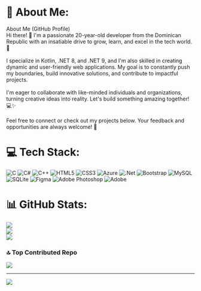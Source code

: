 # 💫 About Me:
About Me (GitHub Profile)<br>Hi there! 👋 I'm a passionate 20-year-old developer from the Dominican Republic with an insatiable drive to grow, learn, and excel in the tech world. 🚀<br><br>I specialize in Kotlin, .NET 8, and .NET 9, and I'm also skilled in creating dynamic and user-friendly web applications. My goal is to constantly push my boundaries, build innovative solutions, and contribute to impactful projects.<br><br>I'm eager to collaborate with like-minded individuals and organizations, turning creative ideas into reality. Let's build something amazing together! 💻✨<br><br>Feel free to connect or check out my projects below. Your feedback and opportunities are always welcome! 🙌


# 💻 Tech Stack:
![C](https://img.shields.io/badge/c-%2300599C.svg?style=for-the-badge&logo=c&logoColor=white) ![C#](https://img.shields.io/badge/c%23-%23239120.svg?style=for-the-badge&logo=csharp&logoColor=white) ![C++](https://img.shields.io/badge/c++-%2300599C.svg?style=for-the-badge&logo=c%2B%2B&logoColor=white) ![HTML5](https://img.shields.io/badge/html5-%23E34F26.svg?style=for-the-badge&logo=html5&logoColor=white) ![CSS3](https://img.shields.io/badge/css3-%231572B6.svg?style=for-the-badge&logo=css3&logoColor=white) ![Azure](https://img.shields.io/badge/azure-%230072C6.svg?style=for-the-badge&logo=microsoftazure&logoColor=white) ![.Net](https://img.shields.io/badge/.NET-5C2D91?style=for-the-badge&logo=.net&logoColor=white) ![Bootstrap](https://img.shields.io/badge/bootstrap-%238511FA.svg?style=for-the-badge&logo=bootstrap&logoColor=white) ![MySQL](https://img.shields.io/badge/mysql-4479A1.svg?style=for-the-badge&logo=mysql&logoColor=white) ![SQLite](https://img.shields.io/badge/sqlite-%2307405e.svg?style=for-the-badge&logo=sqlite&logoColor=white) ![Figma](https://img.shields.io/badge/figma-%23F24E1E.svg?style=for-the-badge&logo=figma&logoColor=white) ![Adobe Photoshop](https://img.shields.io/badge/adobe%20photoshop-%2331A8FF.svg?style=for-the-badge&logo=adobe%20photoshop&logoColor=white) ![Adobe](https://img.shields.io/badge/adobe-%23FF0000.svg?style=for-the-badge&logo=adobe&logoColor=white)
# 📊 GitHub Stats:
![](https://github-readme-stats.vercel.app/api?username=joseestrella05&theme=radical&hide_border=false&include_all_commits=false&count_private=false)<br/>
![](https://github-readme-streak-stats.herokuapp.com/?user=joseestrella05&theme=radical&hide_border=false)<br/>
![](https://github-readme-stats.vercel.app/api/top-langs/?username=joseestrella05&theme=radical&hide_border=false&include_all_commits=false&count_private=false&layout=compact)

### 🔝 Top Contributed Repo
![](https://github-contributor-stats.vercel.app/api?username=joseestrella05&limit=5&theme=dark&combine_all_yearly_contributions=true)

---
[![](https://visitcount.itsvg.in/api?id=joseestrella05&icon=0&color=0)](https://visitcount.itsvg.in)

<!-- Proudly created with GPRM ( https://gprm.itsvg.in ) -->

